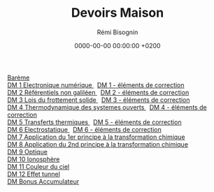 ﻿---
layout:       post
title:        "Devoirs Maison"
date:         0000-00-00 00:00:00 +0200
author:       "Rémi Bisognin"
categories:   jekyll update
tags:         tag1 tag2

# POSTS LIST
class:       "style6"                         # config bg-color to post list card (1..6)
list-image:  "/assets/images/pic06.jpg"       # config image to post list card (1..6)
description: >                                # config description to post list card
  Sed nisl arcu euismod sit amet nisi
  lorem etiam dolor veroeros et feugiat.

# POST HEADER
header-image: "/assets/images/pic13.jpg"      # config image to post header
alt-image:    "image description test post d" # config image description to alt att.
---
<a href="Devoirs Maison/Bareme_DM.pdf"> Barème </a>
  <br>
  <a href="Devoirs Maison/DM1_Electronique_numerique.pdf"> DM 1 Electronique numérique </a> &nbsp; <a href="Devoirs Maison/DM1_Electronique_numerique_corrige.pdf"> DM 1 - éléments de correction </a>
  <br>
  <a href="Devoirs Maison/DM2_referentiels_non_galileens.pdf"> DM 2 Référentiels non galiléen </a>  &nbsp; <a href="Devoirs Maison/DM2_referentiels_non_galileens_corrige.pdf"> DM 2 - éléments de correction </a> 
  <br>
  <a href="Devoirs Maison/DM3_Lois_du_frottements_solide.pdf"> DM 3 Lois du frottement solide </a> &nbsp; <a href="Devoirs Maison/DM3_Lois_du_frottements_solide_corrige.pdf"> DM 3 - éléments de correction </a> 
  <br>
  <a href="Devoirs Maison/DM4_Thermodynamique_des_systemes_ouvert.pdf"> DM 4 Thermodynamique des systemes ouverts </a> &nbsp; <a href="Devoirs Maison/DM4_Thermodynamique_des_systemes_ouvert_corrige.pdf"> DM 4 - éléments de correction </a> 
  <br>
  <a href="Devoirs Maison/DM5_Transferts_thermiques.pdf"> DM 5 Transferts thermiques </a> &nbsp; <a href="Devoirs Maison/DM5_Transferts_thermiques_corrige.pdf"> DM 5 - éléments de correction </a> 
  <br>
  <a href="Devoirs Maison/DM6_Electrostatique.pdf"> DM 6 Electrostatique </a> &nbsp; <a href="Devoirs Maison/DM6_Electrostatique_corrige.pdf"> DM 6 - éléments de correction </a>
  <br>
  <a href="Devoirs Maison/TD_5_1_Application_du_1er_principe.pdf"> DM 7 Application du 1er principe à la transformation chimique </a>
  <br>
  <a href="Devoirs Maison/TD_5_2_Optimisation.pdf"> DM 8 Application du 2nd principe à la transformation chimique </a>
  <br>
  <a href="Devoirs Maison/DM9_Optique.pdf"> DM 9 Optique </a>
  <br>
  <a href="Devoirs Maison/Approche_documentaire_ionosphere.pdf"> DM 10 Ionosphère </a>
  <br>
  <a href="Devoirs Maison/Approche_documentaire_couleur_du_ciel.pdf"> DM 11 Couleur du ciel </a>
  <br>
  <a href="Devoirs Maison/Approche_documentaire_effet_tunnel.pdf"> DM 12 Effet tunnel </a>
  <br>
  <a href="Devoirs Maison/Approche_documentaire_accumulateur.pdf"> DM Bonus Accumulateur </a>
  